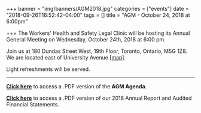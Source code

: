 +++
banner = "img/banners/AGM2018.jpg"
categories = ["events"]
date = "2018-09-26T16:52:42-04:00"
tags = []
title = "AGM - October 24, 2018 at 6:00pm"

+++
The Workers' Health and Safety Legal Clinic will be hosting its Annual General Meeting on Wednesday, October 24th, 2018 at 6:00 pm.

Join us at 180 Dundas Street West, 19th Floor, Toronto, Ontario, M5G 1Z8. We are located east of University Avenue [\[map\]](https://www.google.ca/maps/place/180+Dundas+St+W,+Toronto,+ON+M5G+1Z8/@43.6553401,-79.3888502,17z/data=!4m13!1m7!3m6!1s0x882b34c95da7b23f:0xd3ee4b71d5ce1cf7!2s180+Dundas+St+W,+Toronto,+ON+M5G+1Z8!3b1!8m2!3d43.6553401!4d-79.3866615!3m4!1s0x882b34c95da7b23f:0xd3ee4b71d5ce1cf7!8m2!3d43.6553401!4d-79.3866615).

Light refreshments will be served.

***

[**Click here**](https://s3.amazonaws.com/newsletter.workers-safety.ca/newsletters/Clinic+References/2018+Annual+Report/AGM+Meeting+Notice+and+Agenda+-+October+24%2C+2018.pdf) to access a .PDF version of the **AGM Agenda**.

[**Click here**](http://workers-safety.ca/communications/annual-report-2018/) to access a .PDF version of our 2018 Annual Report and Audited Financial Statements.